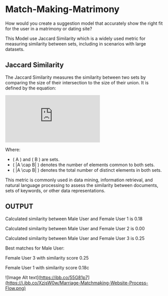 # Match-Making-Matrimony
How would you create a suggestion model that accurately show the right fit for the user in a matrimony or dating site?

This Model use Jaccard Similarity which is a widely used metric for measuring similarity between sets, including in scenarios with large datasets.
## Jaccard Similarity

The Jaccard Similarity measures the similarity between two sets by comparing the size of their intersection to the size of their union. It is defined by the equation:

![Jaccard Similarity](https://latex.codecogs.com/gif.latex?%5Cdpi%7B120%7D%20%5Cbg_white%20%5CLARGE%20J%28A%2C%20B%29%20%3D%20%5Cfrac%7B%7CA%20%5Ccap%20B%7C%7D%7B%7CA%20%5Ccup%20B%7C%7D)

Where:
- \( A \) and \( B \) are sets.
- \( |A \cap B| \) denotes the number of elements common to both sets.
- \( |A \cup B| \) denotes the total number of distinct elements in both sets.

This metric is commonly used in data mining, information retrieval, and natural language processing to assess the similarity between documents, sets of keywords, or other data representations.

## OUTPUT

Calculated similarity between Male User and Female User 1 is 0.18

Calculated similarity between Male User and Female User 2 is 0.00

Calculated similarity between Male User and Female User 3 is 0.25

Best matches for Male User:

Female User 3 with similarity score 0.25

Female User 1 with similarity score 0.18c

![Image Alt text](https://ibb.co/55G81p7](https://i.ibb.co/XzjsW0w/Marriage-Matchmaking-Website-Process-Flow.png)



